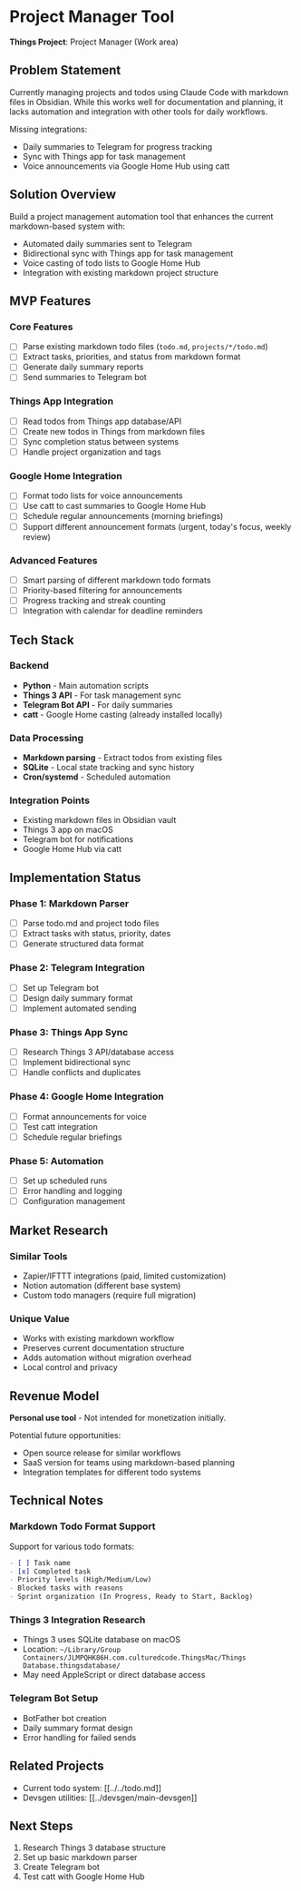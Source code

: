 # Project Manager Tool

**Things Project**: Project Manager (Work area)

## Problem Statement

Currently managing projects and todos using Claude Code with markdown files in Obsidian. While this works well for documentation and planning, it lacks automation and integration with other tools for daily workflows.

Missing integrations:
- Daily summaries to Telegram for progress tracking
- Sync with Things app for task management
- Voice announcements via Google Home Hub using catt

## Solution Overview

Build a project management automation tool that enhances the current markdown-based system with:
- Automated daily summaries sent to Telegram
- Bidirectional sync with Things app for task management
- Voice casting of todo lists to Google Home Hub
- Integration with existing markdown project structure

## MVP Features

### Core Features
- [ ] Parse existing markdown todo files (`todo.md`, `projects/*/todo.md`)
- [ ] Extract tasks, priorities, and status from markdown format
- [ ] Generate daily summary reports
- [ ] Send summaries to Telegram bot

### Things App Integration
- [ ] Read todos from Things app database/API
- [ ] Create new todos in Things from markdown files
- [ ] Sync completion status between systems
- [ ] Handle project organization and tags

### Google Home Integration
- [ ] Format todo lists for voice announcements
- [ ] Use catt to cast summaries to Google Home Hub
- [ ] Schedule regular announcements (morning briefings)
- [ ] Support different announcement formats (urgent, today's focus, weekly review)

### Advanced Features
- [ ] Smart parsing of different markdown todo formats
- [ ] Priority-based filtering for announcements
- [ ] Progress tracking and streak counting
- [ ] Integration with calendar for deadline reminders

## Tech Stack

### Backend
- **Python** - Main automation scripts
- **Things 3 API** - For task management sync
- **Telegram Bot API** - For daily summaries
- **catt** - Google Home casting (already installed locally)

### Data Processing
- **Markdown parsing** - Extract todos from existing files
- **SQLite** - Local state tracking and sync history
- **Cron/systemd** - Scheduled automation

### Integration Points
- Existing markdown files in Obsidian vault
- Things 3 app on macOS
- Telegram bot for notifications
- Google Home Hub via catt

## Implementation Status

### Phase 1: Markdown Parser
- [ ] Parse todo.md and project todo files
- [ ] Extract tasks with status, priority, dates
- [ ] Generate structured data format

### Phase 2: Telegram Integration
- [ ] Set up Telegram bot
- [ ] Design daily summary format
- [ ] Implement automated sending

### Phase 3: Things App Sync
- [ ] Research Things 3 API/database access
- [ ] Implement bidirectional sync
- [ ] Handle conflicts and duplicates

### Phase 4: Google Home Integration
- [ ] Format announcements for voice
- [ ] Test catt integration
- [ ] Schedule regular briefings

### Phase 5: Automation
- [ ] Set up scheduled runs
- [ ] Error handling and logging
- [ ] Configuration management

## Market Research

### Similar Tools
- Zapier/IFTTT integrations (paid, limited customization)
- Notion automation (different base system)
- Custom todo managers (require full migration)

### Unique Value
- Works with existing markdown workflow
- Preserves current documentation structure
- Adds automation without migration overhead
- Local control and privacy

## Revenue Model

**Personal use tool** - Not intended for monetization initially.

Potential future opportunities:
- Open source release for similar workflows
- SaaS version for teams using markdown-based planning
- Integration templates for different todo systems

## Technical Notes

### Markdown Todo Format Support
Support for various todo formats:
```markdown
- [ ] Task name
- [x] Completed task
- Priority levels (High/Medium/Low)
- Blocked tasks with reasons
- Sprint organization (In Progress, Ready to Start, Backlog)
```

### Things 3 Integration Research
- Things 3 uses SQLite database on macOS
- Location: `~/Library/Group Containers/JLMPQHK86H.com.culturedcode.ThingsMac/Things Database.thingsdatabase/`
- May need AppleScript or direct database access

### Telegram Bot Setup
- BotFather bot creation
- Daily summary format design
- Error handling for failed sends

## Related Projects
- Current todo system: [[../../todo.md]]
- Devsgen utilities: [[../devsgen/main-devsgen]]

## Next Steps
1. Research Things 3 database structure
2. Set up basic markdown parser
3. Create Telegram bot
4. Test catt with Google Home Hub
